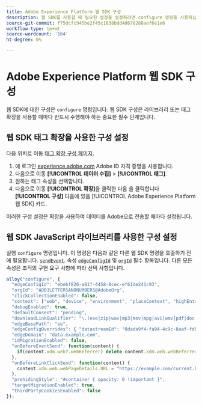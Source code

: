 ```yaml
---
title: Adobe Experience Platform 웹 SDK 구성
description: 웹 SDK를 사용할 때 필요한 설정을 설정하려면 configure 명령을 사용하십시오.
source-git-commit: f75dcfc945be2f45c1638bdd4d670288aef6e1e6
workflow-type: tm+mt
source-wordcount: '164'
ht-degree: 0%

---
```


# Adobe Experience Platform 웹 SDK 구성

웹 SDK에 대한 구성은 `configure` 명령입니다. 웹 SDK 구성은 라이브러리 또는 태그 확장을 사용할 때마다 반드시 수행해야 하는 중요한 필수 단계입니다.

## 웹 SDK 태그 확장을 사용한 구성 설정

다음 위치로 이동 [태그 확장 구성 페이지](/help/tags/extensions/client/web-sdk/web-sdk-extension-configuration.md).

1. 에 로그인 [experience.adobe.com](https://experience.adobe.com) Adobe ID 자격 증명을 사용합니다.
1. 다음으로 이동 **[!UICONTROL 데이터 수집]** > **[!UICONTROL 태그]**.
1. 원하는 태그 속성을 선택합니다.
1. 다음으로 이동 **[!UICONTROL 확장]**&#x200B;을 클릭한 다음 을 클릭합니다 **[!UICONTROL 구성]** 다음에 있음 [!UICONTROL Adobe Experience Platform 웹 SDK] 카드.

이러한 구성 설정은 확장을 사용하여 데이터를 Adobe으로 전송할 때마다 설정됩니다.

## 웹 SDK JavaScript 라이브러리를 사용한 구성 설정

실행 `configure` 명령입니다. 이 명령은 다음과 같은 다른 웹 SDK 명령을 호출하기 전에 필요합니다. [`sendEvent`](../sendevent/overview.md). 속성 [`edgeConfigId`](edgeconfigid.md) 및 [`orgId`](orgid.md) 필수 항목입니다. 다른 모든 속성은 조직의 구현 요구 사항에 따라 선택 사항입니다.

```js
alloy("configure", {
  "edgeConfigId": "ebebf826-a01f-4458-8cec-ef61de241c93",
  "orgId": "ADB3LETTERSANDNUMBERS@AdobeOrg",
  "clickCollectionEnabled": false,
  "context": ["web", "device", "environment", "placeContext", "highEntropyUserAgentHints"],
  "debugEnabled": true,
  "defaultConsent": "pending",
  "downloadLinkQualifier": "\.(exe|zip|wav|mp3|mov|mpg|avi|wmv|pdf|doc|docx|xls|xlsx|ppt|pptx)$",
  "edgeBasePath": "ee",
  "edgeConfigOverrides": { "datastreamId": "0dada9f4-fa94-4c9c-8aaf-fdbac6c56287" },
  "edgeDomain": "data.example.com",
  "idMigrationEnabled": false,
  "onBeforeEventSend": function(content) {
    if(content.xdm.web?.webReferrer) delete content.xdm.web.webReferrer.URL;
  },
  "onBeforeLinkClickSend": function(content) {
    content.xdm.web.webPageDetails.URL = "https://example.com/current.html";
  },
  "prehidingStyle": "#container { opacity: 0 !important }",
  "targetMigrationEnabled": true,
  "thirdPartyCookiesEnabled": false
});
```
